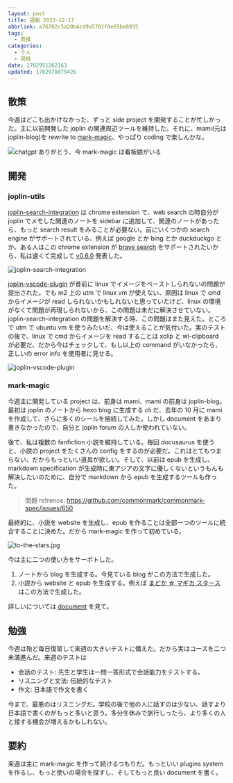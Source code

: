 ```yaml
---
layout: post
title: 週報 2023-12-17
abbrlink: a76702c5a20b4cd9a5781f0e65be8935
tags:
  - 周报
categories:
  - 个人
  - 周报
date: 1702951262163
updated: 1702978079426
---
```


## 散策

今週はどこも出かけなかった、ずっと side project を開発することが忙しかった。主に以前開発した joplin の関連周辺ツールを維持した。それに、mami(元は joplin-blog)を rewrite to [mark-magic](https://github.com/mark-magic/mark-magic)、やっぱり coding で楽しんかな。

![chatgpt ありがとう、今 mark-magic は看板娘がいる](https://mark-magic.rxliuli.com/mark-magic.jpg)

## 開発

### joplin-utils

[joplin-search-integration](https://chrome.google.com/webstore/detail/joplin-search-integration/mcjkdcifkhjenpfjacnbhpdcnjknjkhj) は chrome extension で、web search の時自分が joplin でメモした関連のノートを sidebar に追加して、関連のノートがあったら、もっと search result をみることが必要ない。前にいくつかの search engine がサポートされている、例えば google とか bing とか duckduckgo とか。ある人はこの chrome extension が [brave search](https://github.com/rxliuli/joplin-utils/issues/90) をサポートされたいから、私は速くて完成して [v0.6.0](https://github.com/rxliuli/joplin-utils/releases/tag/joplin-search-integration%400.6.0) 発表した。

![joplin-search-integration](https://github.com/rxliuli/joplin-utils/assets/24560368/8fe80393-46d8-422d-b67b-37babf10770f)

[joplin-vscode-plugin](https://marketplace.visualstudio.com/items?itemName=rxliuli.joplin-vscode-plugin) が昔前に linux でイメージをペーストしられないの問題が提出された。でも m2 上の utm で linux vm が使えない、原因は linux で cmd からイメージが read しられないかもしれないと思っていたけど、linux の環境がなくて問題が再現しられないから、この問題は未だに解決させていない。joplin-search-integration の問題を解決する時、この問題はまた見えた。ところで utm で ubuntu vm を使うみたいだ、今は使えることが気付いた。実のテストの後で、linux で cmd からイメージを read することは xclip と wl-clipboard が必要だ、だから今はチェックして、もし以上の command がいなかったら、正しいの error info を使用者に見せる。

![joplin-vscode-plugin](https://github.com/rxliuli/joplin-utils/assets/24560368/149dba0f-5f30-430d-abcb-de9a4a183459)

### mark-magic

今週主に開発している project は、前身は mami、mami の前身は joplin-blog。最初は joplin のノートから hexo blog に生成する cli だ、去年の 10 月に mami を作成して、さらに多くのシールを接続してみた。しかし document をあまり書きなかったので、自分と joplin forum の人しか使われていない。

後で、私は複数の fanfiction 小説を維持している。毎回 docusaurus を使うと、小説の project をたくさんの config をするのが必要だ。これはとてもつまらない、だからもっといい道具が欲しい。そして、以前は epub を生成し、markdown specification が生成時に東アジアの文字に優しくないというもんも解決したいのために、自分で markdown から epub を生成するツールも作った。

> 問題 refrence: <https://github.com/commonmark/commonmark-spec/issues/650>

最終的に、小説を website を生成し、epub を作ることは全部一つのツールに統合することに決めた。だから mark-magic を作って初めている。

![to-the-stars.jpg](/resources/78d27fc3c56748e2afeeb172fb243013.jpg)

今は主に二つの使い方をサーポトした。

1.  ノートから blog を生成する。今見ている blog がこの方法で生成した。
2.  小説から website と epub を生成する。例えば [まどか ☆ マギカ スタース](https://tts.liuli.moe/)はこの方法で生成した。

詳しいについては [document](https://mark-magic.rxliuli.com/en/) を見て。

## 勉強

今週は殆ど毎日復習して来週の大きいテストに備えた。だから実はコースを二つ未満進んだ。来週のテストは

*   会話のテスト: 先生と学生は一問一答形式で会話能力をテストする。
*   リスニングと文法: 伝統的なテスト
*   作文: 日本語で作文を書く

今まで、最悪のはリスニングだ。学校の後で他の人に話すのは少ない、話すより日本語で書くのがもっと多いと思う。多分冬休みで旅行しったら、より多くの人と接する機会が増えるかもしれない。

## 要約

来週は主に mark-magic を作って続けるつもりだ。もっといい plugins system を作るし、もっと使いの場合を探すし、そしてもっと良い document を書く。
